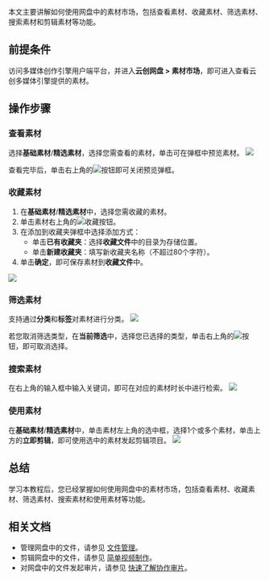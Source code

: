本文主要讲解如何使用网盘中的素材市场，包括查看素材、收藏素材、筛选素材、搜索素材和剪辑素材等功能。

## 前提条件
访问多媒体创作引擎用户端平台，并进入**云创网盘 > 素材市场**，即可进入查看云创多媒体引擎提供的素材。

## 操作步骤
### 查看素材
选择**基础素材**/**精选素材**，选择您需查看的素材，单击可在弹框中预览素材。
![](https://main.qcloudimg.com/raw/edee6c18cf7c3eb6f0593eb4c9a69a6b.png)

查看完毕后，单击右上角的![](https://main.qcloudimg.com/raw/991dc2562cc85c8beab738f4e2596955.png)按钮即可关闭预览弹框。

### 收藏素材
1. 在**基础素材**/**精选素材**中，选择您需收藏的素材。
2. 单击素材右上角的![](https://main.qcloudimg.com/raw/2f161d3995aff65f5476cd33fc5d5f76.png)收藏按钮。
3. 在添加到收藏夹弹框中选择添加方式：
   - 单击**已有收藏夹**：选择**收藏文件**中的目录为存储位置。
   - 单击**新建收藏夹**：填写新收藏夹名称（不超过80个字符）。
4. 单击**确定**，即可保存素材到**收藏文件**中。

![](https://main.qcloudimg.com/raw/bd8a644368044fa9488e692080db8c9d.png)

### 筛选素材
支持通过**分类**和**标签**对素材进行分类。
![](https://main.qcloudimg.com/raw/d25818bd6bda0741d522778ce74bd231.png)

若您取消筛选类型，在**当前筛选**中，选择您已选择的类型，单击右上角的![](https://main.qcloudimg.com/raw/376d17b7f933ba6d92cc3cc16e513c58.png)按钮，即可取消选择。

### 搜索素材
在右上角的输入框中输入关键词，即可在对应的素材时长中进行检索。
![](https://main.qcloudimg.com/raw/ed437fc19c6765ff1afe9aae16776b04.png)

### 使用素材
在**基础素材**/**精选素材**中，单击素材左上角的选中框，选择1个或多个素材，单击上方的**立即剪辑**，即可使用选中的素材发起剪辑项目。
![](https://main.qcloudimg.com/raw/38417c90e1846dda313741a68f4b3c12.png)

## 总结
学习本教程后，您已经掌握如何使用网盘中的素材市场，包括查看素材、收藏素材、筛选素材、搜索素材和使用素材等功能。


## 相关文档
- 管理网盘中的文件，请参见 [文件管理](https://cloud.tencent.com/document/product/1156/64132)。 
- 剪辑网盘中的文件，请参见 [简单视频制作](https://cloud.tencent.com/document/product/1156/64142)。
- 对网盘中的文件发起审片，请参见 [快速了解协作审片](https://cloud.tencent.com/document/product/1156/64129)。 